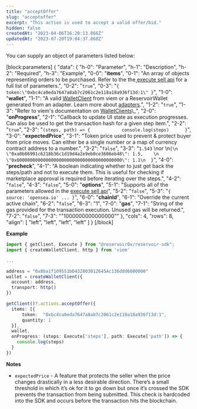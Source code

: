 ```yaml
---
title: "acceptOffer"
slug: "acceptoffer"
excerpt: "This action is used to accept a valid offer/bid."
hidden: false
createdAt: "2023-04-06T16:20:13.866Z"
updatedAt: "2023-07-20T19:04:37.868Z"
---
```

You can supply an object of parameters listed below:

[block:parameters]
{
  "data": {
    "h-0": "Parameter",
    "h-1": "Description",
    "h-2": "Required",
    "h-3": "Example",
    "0-0": "**items**",
    "0-1": "An array of objects representing orders to be purchased. Refer to the the[ execute sell api](https://docs.reservoir.tools/reference/postexecutesellv7) for a full list of parameters.",
    "0-2": "`true`",
    "0-3": "`{ token:\"0xbc4ca0eda7647a8ab7c2061c2e118a18a936f13d:1\" }`",
    "1-0": "**wallet**",
    "1-1": "A valid [WalletClient](https://viem.sh/docs/clients/wallet.html) from viem or a ReservoirWallet generated from an adapter. Learn more about [adapters](https://docs.reservoir.tools/reference/adapters).",
    "1-2": "`true`",
    "1-3": "Refer to viem's documentation on [WalletClients](https://viem.sh/docs/clients/wallet.html)\\_",
    "2-0": "**onProgress**",
    "2-1": "Callback to update UI state as execution progresses. Can also be used to get the transaction hash for a given step item.",
    "2-2": "`true`",
    "2-3": "`(steps, path) => {            console.log(steps)      }`",
    "3-0": "**expectedPrice**",
    "3-1": "Token price used to prevent & protect buyer from price moves. Can either be a single number or a map of currency contract address to a number.",
    "3-2": "`false`",
    "3-3": "`1.543`  \nor  \n`{\n  \"0xa0b86991c6218b36c1d19d4a2e9eb0ce3606eb48\": 1.5,    \n  \"0x0000000000000000000000000000000000000000\": 1.1\n  }`",
    "4-0": "**precheck**",
    "4-1": "A boolean indicating whether to just get back the steps/path and not to execute them. This is useful for checking if marketplace approval is required before iterating over the steps.",
    "4-2": "`false`",
    "4-3": "`false`",
    "5-0": "**options**",
    "5-1": "Supports all of the parameters allowed in the [execute sell api](https://docs.reservoir.tools/reference/postexecutesellv7)",
    "5-2": "`false`",
    "5-3": "`{ source: 'opensea.io' ... }`",
    "6-0": "**chainId**",
    "6-1": "Override the current active chain",
    "6-2": "`false`",
    "6-3": "1",
    "7-0": "**gas**",
    "7-1": "String of the gas provided for the transaction execution. Unused gas will be returned.",
    "7-2": "`false`",
    "7-3": "\"1000000000000000\""
  },
  "cols": 4,
  "rows": 8,
  "align": [
    "left",
    "left",
    "left",
    "left"
  ]
}
[/block]

**Example**

```typescript
import { getClient, Execute } from "@reservoir0x/reservoir-sdk";
import { createWalletClient, http } from 'viem'

...

address = "0x8ba1f109551bD432803012645Ac136ddd6000000"
wallet = createWalletClient({
  account: address,
  transport: http()
})

getClient()?.actions.acceptOffer({
  items: [{  
      token:  "0xbc4ca0eda7647a8ab7c2061c2e118a18a936f13d:1",
      quantity: 1
  }],
  wallet,
  onProgress: (steps: Execute['steps'], path: Execute['path']) => {
    console.log(steps)
  }
})
```

**Notes**

- `expectedPrice` - A feature that protects the seller when the price changes drastically in a less desirable direction. There’s a small threshold in which it’s ok for it to go down but once it’s crossed the SDK prevents the transaction from being submitted. This check is hardcoded into the SDK and occurs before the transaction hits the blockchain.